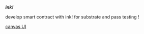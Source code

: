 ***ink!***

develop smart contract with ink! for substrate and pass testing !

[canvas UI](https://paritytech.github.io/canvas-ui/)
